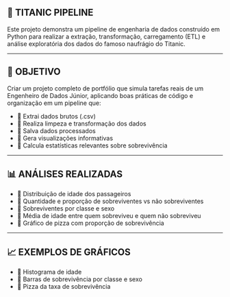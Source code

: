 ## 🚢 TITANIC PIPELINE

Este projeto demonstra um pipeline de engenharia de dados construído em Python para realizar a extração, transformação, carregamento (ETL) e análise exploratória dos dados do famoso naufrágio do Titanic.

---

## 📌 OBJETIVO

Criar um projeto completo de portfólio que simula tarefas reais de um Engenheiro de Dados Júnior, aplicando boas práticas de código e organização em um pipeline que:

- 🔹 Extrai dados brutos (.csv)
- 🔹 Realiza limpeza e transformação dos dados
- 🔹 Salva dados processados
- 🔹 Gera visualizações informativas
- 🔹 Calcula estatísticas relevantes sobre sobrevivência

---

## 📊 ANÁLISES REALIZADAS

- 📍 Distribuição de idade dos passageiros
- 📍 Quantidade e proporção de sobreviventes vs não sobreviventes
- 📍 Sobreviventes por classe e sexo
- 📍 Média de idade entre quem sobreviveu e quem não sobreviveu
- 📍 Gráfico de pizza com proporção de sobrevivência

---

## 📈 EXEMPLOS DE GRÁFICOS

- 📌 Histograma de idade  
- 📌 Barras de sobrevivência por classe e sexo  
- 📌 Pizza da taxa de sobrevivência  
